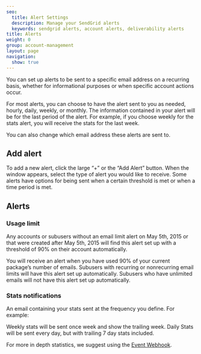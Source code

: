 ```yaml
---
seo:
  title: Alert Settings
  description: Manage your SendGrid alerts
  keywords: sendgrid alerts, account alerts, deliverability alerts
title: Alerts
weight: 0
group: account-management
layout: page
navigation:
  show: true
---
```


You can set up alerts to be sent to a specific email address on a recurring basis, whether for informational purposes or when specific account actions occur.

For most alerts, you can choose to have the alert sent to you as needed, hourly, daily, weekly, or monthly. The information contained in your alert will be for the last period of the alert. For example, if you choose weekly for the stats alert, you will receive the stats for the last week.

You can also change which email address these alerts are sent to.

## 	Add alert
 	
To add a new alert, click the large “+” or the “Add Alert” button. When the window appears, select the type of alert you would like to receive. Some alerts have options for being sent when a certain threshold is met or when a time period is met.

## 	Alerts
 	
 ### 	Usage limit
 	
<call-out>

Any accounts or subusers without an email limit alert on May 5th, 2015 or that were created after May 5th, 2015 will find this alert set up with a threshold of 90% on their account automatically.

</call-out>

You will receive an alert when you have used 90% of your current package’s number of emails. Subusers with recurring or nonrecurring email limits will have this alert set up automatically. Subusers who have unlimited emails will not have this alert set up automatically.

 ### 	Stats notifications
 	
An email containing your stats sent at the frequency you define. For example:

Weekly stats will be sent once week and show the trailing week.
Daily Stats will be sent every day, but with trailing 7 day stats included.

For more in depth statistics, we suggest using the [Event Webhook]({{root_url}}/for-developers/tracking-events/event.html).
